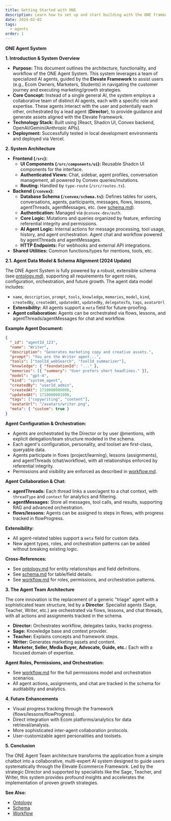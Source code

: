 ```yaml
---
title: Getting Started with ONE
description: Learn how to set up and start building with the ONE framework
date: 2024-02-02
tags:
  - agents
order: 1
---
```


**ONE Agent System**

**1. Introduction & System Overview**

- **Purpose:** This document outlines the architecture, functionality, and workflow of the ONE Agent System. This system leverages a team of specialized AI agents, guided by the **Elevate Framework** to assist users (e.g., Ecom Owners, Marketers, Students) in navigating the customer journey and executing marketing/growth strategies.
- **Core Concept:** Instead of a single general AI, the system employs a collaborative team of distinct AI agents, each with a specific role and expertise. These agents interact with the user and potentially each other, orchestrated by a lead agent (**Director**), to provide guidance and generate assets aligned with the Elevate Framework.
- **Technology Stack:** Built using [React, Shadcn UI, Convex backend, OpenAI/Gemini/Anthropic APIs].
- **Deployment:** Successfully tested in local development environments and deployed via Vercel.

**2. System Architecture**

- **Frontend (`/src`):**
  - **UI Components (`/src/components/ui`):** Reusable Shadcn UI components for the interface.
  - **Authenticated Views:** Chat, sidebar, agent profiles, conversation management, all powered by Convex queries/mutations.
  - **Routing:** Handled by `type-route` (`/src/routes.ts`).
- **Backend (`/convex`):**
  - **Database Schema (`/convex/schema.ts`):** Defines tables for users, conversations, agents, participants, messages, flows, lessons, agentThreads, agentMessages, etc. (see [schema.md](./schema.md)).
  - **Authentication:** Managed via `@convex-dev/auth`.
  - **Core Logic:** Mutations and queries organized by feature, enforcing referential integrity and permissions.
  - **AI Agent Logic:** Internal actions for message processing, tool usage, history, and agent orchestration. Agent chat and workflow powered by agentThreads and agentMessages.
  - **HTTP Endpoints:** For webhooks and external API integrations.
- **Shared Utilities:** Common functions/types for mentions, tools, etc.

**2.1. Agent Data Model & Schema Alignment (2024 Update)**

The ONE Agent System is fully powered by a robust, extensible schema (see [ontology.md](./ontology.md)), supporting all requirements for agent roles, configuration, orchestration, and future growth. The agent data model includes:

- `name`, `description`, `prompt`, `tools`, `knowledge`, `memories`, `model`, `kind`, `createdBy`, `createdAt`, `updatedAt`, `updatedBy`, `delegatesTo`, `tags`, `avatarUrl`
- **Extensibility:** All agents support a `meta` field for future-proofing.
- **Agent collaboration:** Agents can be orchestrated via flows, lessons, and agentThreads/agentMessages for chat and workflow.

**Example Agent Document:**

```json
{
  "_id": "agentId_123",
  "name": "Writer",
  "description": "Generates marketing copy and creative assets.",
  "prompt": "You are the Writer agent...",
  "tools": ["toolId_webSearch", "toolId_summarizer"],
  "knowledge": { "foundationId": "..." },
  "memories": [{ "summary": "User prefers short headlines." }],
  "model": "gpt-4",
  "kind": "system_agent",
  "createdBy": "userId_admin",
  "createdAt": 1710000000000,
  "updatedAt": 1710000001000,
  "tags": ["copywriting", "content"],
  "avatarUrl": "/avatars/writer.png",
  "meta": { "custom": true }
}
```

**Agent Configuration & Orchestration:**

- Agents are orchestrated by the Director or by user @mentions, with explicit delegation/team structure modeled in the schema.
- Each agent's configuration, personality, and toolset are first-class, queryable data.
- Agents participate in flows (project/learning), lessons (assignments), and agentThreads (chat/workflow), with all relationships enforced by referential integrity.
- Permissions and visibility are enforced as described in [workflow.md](./workflow.md).

**Agent Collaboration & Chat:**

- **agentThreads:** Each thread links a user/agent to a chat context, with `threadType` and `context` for analytics and filtering.
- **agentMessages:** Store all messages, tool calls, and results, supporting RAG and advanced orchestration.
- **flows/lessons:** Agents can be assigned to steps in flows, with progress tracked in flowProgress.

**Extensibility:**
- All agent-related tables support a `meta` field for custom data.
- New agent types, roles, and orchestration patterns can be added without breaking existing logic.

**Cross-References:**
- See [ontology.md](./ontology.md) for entity relationships and field definitions.
- See [schema.md](./schema.md) for table/field details.
- See [workflow.md](./workflow.md) for roles, permissions, and orchestration patterns.

**3. The Agent Team Architecture**

The core innovation is the replacement of a generic "triage" agent with a sophisticated team structure, led by a **Director**. Specialist agents (Sage, Teacher, Writer, etc.) are orchestrated via flows, lessons, and chat threads, with all actions and assignments tracked in the schema.

- **Director:** Orchestrates workflow, delegates tasks, tracks progress.
- **Sage:** Knowledge base and context provider.
- **Teacher:** Explains concepts and framework steps.
- **Writer:** Generates marketing assets and content.
- **Marketer, Seller, Media Buyer, Advocate, Guide, etc.:** Each with a focused domain of expertise.

**Agent Roles, Permissions, and Orchestration:**
- See [workflow.md](./workflow.md) for the full permissions model and orchestration scenarios.
- All agent actions, assignments, and chat are tracked in the schema for auditability and analytics.

**4. Future Enhancements**
- Visual progress tracking through the framework (flows/lessons/flowProgress).
- Direct integration with Ecom platforms/analytics for data retrieval/analysis.
- More sophisticated inter-agent collaboration protocols.
- User-customizable agent personalities and toolsets.

**5. Conclusion**

The ONE Agent Team architecture transforms the application from a simple chatbot into a collaborative, multi-expert AI system designed to guide users systematically through the Elevate Ecommerce Framework. Led by the strategic Director and supported by specialists like the Sage, Teacher, and Writer, this system provides profound insights and accelerates the implementation of proven growth strategies.

**See Also:**
- [Ontology](./ontology.md)
- [Schema](./schema.md)
- [Workflow](./workflow.md)
